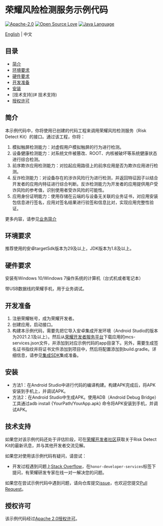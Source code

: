 # 荣耀风险检测服务示例代码

[![Apache-2.0](https://img.shields.io/badge/license-Apache-blue)](http://www.apache.org/licenses/LICENSE-2.0)
[![Open Source Love](https://img.shields.io/static/v1?label=Open%20Source&message=%E2%9D%A4%EF%B8%8F&color=green)](https://developer.hihonor.com/demos/)
[![Java Language](https://img.shields.io/badge/language-java-green.svg)](https://www.java.com/en/)

[English](README.md) | 中文

## 目录

 * [简介](#简介)
 * [环境要求](#环境要求)
 * [硬件要求](#硬件要求)
 * [开发准备](#开发准备)
 * [安装](#安装)
 * [技术支持](# 技术支持)
 * [授权许可](#授权许可)

## 简介

本示例代码中，你将使用已创建的代码工程来调用荣耀风险检测服务（Risk Detect Kit）的接口。通过该工程，你将：
1.	模拟触屏检测能力：对虚假用户模拟触屏的行为进行检测。
2.	设备健康检测能力：对系统文件被篡改、ROOT、内核被破坏等系统健康状态进行综合检测。
3.	前序欺诈应用检测能力：对拉起应用路径上的前序应用是否为欺诈应用进行检测。
4.	反诈检测能力：对设备存在的涉诈风险行为进行检测，并返回特征因子以结合开发者的应用内特征进行综合判断。反诈检测能力为开发者的应用提供用户受诈风险的参考值，识别使用者受诈风险的可能性。
5.	应用身份证明能力：使用存储在云端的与设备无关联的业务证书，对应用安装包信息进行签名，应用对签名结果进行验签和信息比对，实现应用完整性验证。

更多内容，请参见[业务简介](https://test.developer.honor.com/cn/docs/11011/guides/introduction)

## 环境要求

推荐使用的安卓targetSdk版本为29及以上，JDK版本为1.8及以上。

## 硬件要求

安装有Windows 10/Windows 7操作系统的计算机（台式机或者笔记本）

带USB数据线的荣耀手机，用于业务调试。

## 开发准备

1.	注册荣耀帐号，成为荣耀开发者。
2.	创建应用，启动接口。
3.	构建本示例代码，需要先把它导入安卓集成开发环境（Android Studio的版本为2021.2.1及以上）。然后从[荣耀开发者服务平台](https://developer.honor.com/cn/)下载应用的mcs-services.json文件，并添加到对应示例代码的app目录下。另外，需要生成签名证书指纹并将证书文件添加到项目中，然后将配置添加到build.gradle。详细信息，请参见[集成SDK](https://test.developer.honor.com/cn/docs/11011/guides/intergrate)集成准备。


## 安装
* 方法1：在Android Studio中进行代码的编译构建。构建APK完成后，将APK安装到手机上，并调试APK。
* 方法2：在Android Studio中生成APK。使用ADB（Android Debug Bridge）工具通过adb install {YourPath/YourApp.apk} 命令将APK安装到手机，并调试APK。

## 技术支持

如果您对该示例代码还处于评估阶段，可在[荣耀开发者社区](https://developer.hihonor.com/cn/forum/?navation=dh11614886576872095748%2F1)获取关于Risk Detect Kit的最新讯息，并与其他开发者交流见解。

如果您对使用该示例代码有疑问，请尝试：
- 开发过程遇到问题上[Stack Overflow](https://stackoverflow.com/questions/tagged/honor-developer-services?tab=Votes)，在`honor-developer-services`标签下提问，有荣耀研发专家在线一对一解决您的问题。

如果您在尝试示例代码中遇到问题，请向仓库提交[issue](https://github.com/HONORDevelopers/Risk-Detect-demo/issues)，也欢迎您提交[Pull Request](https://github.com/HONORDevelopers/Risk-Detect-demo/pulls)。

## 授权许可

该示例代码经过[Apache 2.0授权许可](http://www.apache.org/licenses/LICENSE-2.0)。
